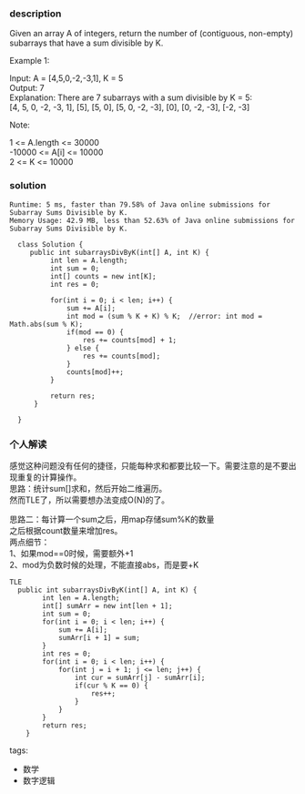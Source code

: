 ### description    
  Given an array A of integers, return the number of (contiguous, non-empty) subarrays that have a sum divisible by K.  
    
     
    
  Example 1:  
    
  Input: A = [4,5,0,-2,-3,1], K = 5  
  Output: 7  
  Explanation: There are 7 subarrays with a sum divisible by K = 5:  
  [4, 5, 0, -2, -3, 1], [5], [5, 0], [5, 0, -2, -3], [0], [0, -2, -3], [-2, -3]  
     
    
  Note:  
    
  1 <= A.length <= 30000  
  -10000 <= A[i] <= 10000  
  2 <= K <= 10000  
### solution    
```    
Runtime: 5 ms, faster than 79.58% of Java online submissions for Subarray Sums Divisible by K.  
Memory Usage: 42.9 MB, less than 52.63% of Java online submissions for Subarray Sums Divisible by K.  
  
  class Solution {  
     public int subarraysDivByK(int[] A, int K) {  
          int len = A.length;  
          int sum = 0;  
          int[] counts = new int[K];  
          int res = 0;  
    
          for(int i = 0; i < len; i++) {  
              sum += A[i];  
              int mod = (sum % K + K) % K;  //error: int mod = Math.abs(sum % K);  
              if(mod == 0) {  
                  res += counts[mod] + 1;  
              } else {  
                  res += counts[mod];  
              }  
              counts[mod]++;  
          }  
    
          return res;  
      }  
    
  }  
```    
    
### 个人解读    
  感觉这种问题没有任何的捷径，只能每种求和都要比较一下。需要注意的是不要出现重复的计算操作。  
  思路：统计sum[]求和，然后开始二维遍历。  
  然而TLE了，所以需要想办法变成O(N)的了。  
    
  思路二：每计算一个sum之后，用map存储sum%K的数量  
  之后根据count数量来增加res。  
  两点细节：  
  1、如果mod==0时候，需要额外+1  
  2、mod为负数时候的处理，不能直接abs，而是要+K  
    
  ```  
  TLE  
    public int subarraysDivByK(int[] A, int K) {  
          int len = A.length;  
          int[] sumArr = new int[len + 1];  
          int sum = 0;  
          for(int i = 0; i < len; i++) {  
              sum += A[i];  
              sumArr[i + 1] = sum;  
          }  
          int res = 0;  
          for(int i = 0; i < len; i++) {  
              for(int j = i + 1; j <= len; j++) {  
                  int cur = sumArr[j] - sumArr[i];  
                  if(cur % K == 0) {  
                      res++;  
                  }  
              }  
          }  
          return res;  
      }  
  ```  
    
    
tags:    
  -  数学  
  -  数字逻辑  
